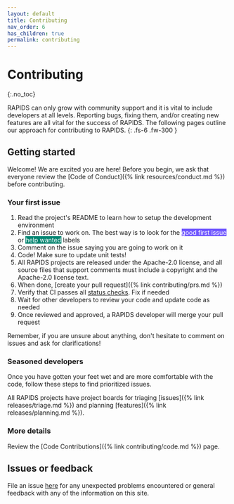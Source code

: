 ```yaml
---
layout: default
title: Contributing
nav_order: 6
has_children: true
permalink: contributing
---
```


# Contributing
{:.no_toc}

RAPIDS can only grow with community support and it is vital to include developers at all levels. Reporting bugs, fixing them, and/or creating new features are all vital for the success of RAPIDS. The following pages outline our approach for contributing to RAPIDS.
{: .fs-6 .fw-300 }

## Getting started

Welcome! We are excited you are here! Before you begin, we ask that everyone review the [Code of Conduct]({% link resources/conduct.md %}) before contributing.

### Your first issue

1. Read the project's README to learn how to setup the development environment
2. Find an issue to work on. The best way is to look for the <span class="label" style="background: #7057ff; color: #ffffff; text-transform: none">good first issue</span> or <span class="label" style="background: #008672; color: #ffffff; text-transform: none">help wanted</span> labels
3. Comment on the issue saying you are going to work on it
4. Code! Make sure to update unit tests!
5. All RAPIDS projects are released under the Apache-2.0 license, and all source files that support comments must include a copyright and the Apache-2.0 license text.
6. When done, [create your pull request]({% link contributing/prs.md %})
7. Verify that CI passes all [status checks](https://help.github.com/articles/about-status-checks/). Fix if needed
8. Wait for other developers to review your code and update code as needed
9. Once reviewed and approved, a RAPIDS developer will merge your pull request

Remember, if you are unsure about anything, don't hesitate to comment on issues and ask for clarifications!

### Seasoned developers

Once you have gotten your feet wet and are more comfortable with the code, follow these steps to find prioritized issues.

All RAPIDS projects have project boards for triaging [issues]({% link releases/triage.md %}) and planning [features]({% link releases/planning.md %}).

### More details

Review the [Code Contributions]({% link contributing/code.md %}) page.

## Issues or feedback

File an issue [here](https://github.com/rapidsai/docs/issues/new) for any unexpected problems encountered or general feedback with any of the information on this site.